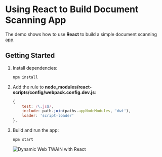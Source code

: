 # Using React to Build Document Scanning App

The demo shows how to use **React** to build a simple document scanning app.

## Getting Started
1. Install dependencies:

    ```bash
    npm install
    ```
2. Add the rule to **node_modules/react-scripts/config/webpack.config.dev.js**:

    ```javascript
    {
        test: /\.js$/,
        include: path.join(paths.appNodeModules, 'dwt'),
        loader: 'script-loader'
    },
    ```
3. Build and run the app:

    ```bash
    npm start
    ```

    ![Dynamic Web TWAIN with React](http://www.codepool.biz/wp-content/uploads/2017/05/react-dwt.PNG)
